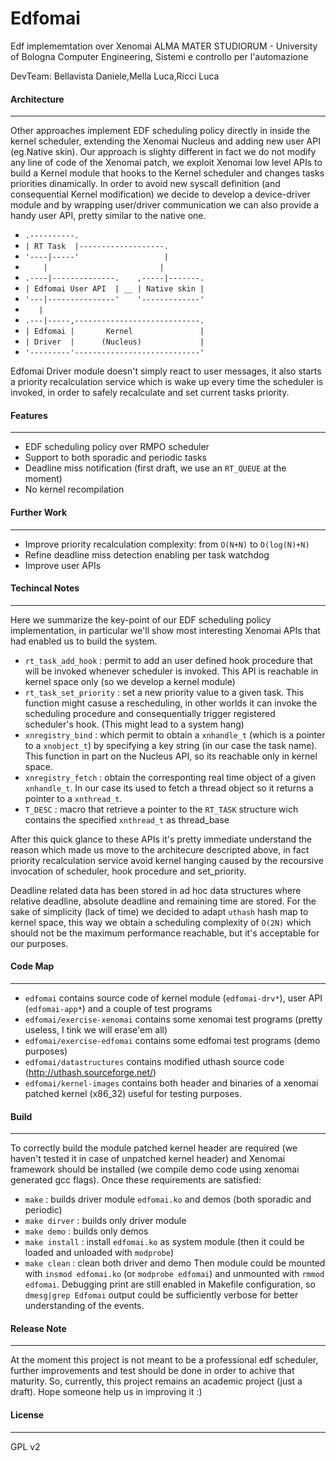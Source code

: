 Edfomai
=======
Edf implememtation over Xenomai
ALMA MATER STUDIORUM - University of Bologna
Computer Engineering, Sistemi e controllo per l'automazione

DevTeam: Bellavista Daniele,Mella Luca,Ricci Luca

#### Architecture
-------
Other approaches implement EDF scheduling policy directly in inside the kernel scheduler,
extending the Xenomai Nucleus and adding new user API (eg.Native skin).
Our approach is slighty different in fact we do not modify any line of code of the Xenomai patch, we exploit Xenomai
low level APIs to build a Kernel module that hooks to the Kernel scheduler and changes tasks priorities dinamically.
In order to avoid new syscall definition (and consequential Kernel modification) we decide to develop a device-driver
module and by wrapping user/driver communication we can also provide a handy user API, pretty similar to the native one.

* `.----------.                            `
* `| RT Task  |-------------------.        `
* `'----|-----'                   |        `
* `     |                         |        `
* `.----|--------------.    ,-----|-------.`
* `| Edfomai User API  | __ | Native skin |`  
* `'---|---------------'    '-------------'`
* `    |                                   `   
* `.---|-----,----------------------------.`  
* `| Edfomai |       Kernel               |`
* `| Driver  |      (Nucleus)             |`   
* `'---------'----------------------------'`

Edfomai Driver module doesn't simply react to user messages, it also starts a priority recalculation service which is wake up every time the scheduler is invoked, in order to safely recalculate and set current tasks priority.

#### Features
-------
* EDF scheduling policy over RMPO scheduler
* Support to both sporadic and periodic tasks
* Deadline miss notification (first draft, we use an `RT_QUEUE` at the moment)
* No kernel recompilation

#### Further Work
-------
* Improve priority recalculation complexity: from `O(N+N)` to `O(log(N)+N)`
* Refine deadline miss detection enabling per task watchdog
* Improve user APIs

#### Techincal Notes
-------
Here we summarize the key-point of our EDF scheduling policy implementation, in particular we'll show most interesting 
Xenomai APIs that had enabled us to build the system.

* `rt_task_add_hook` : permit to add an user defined hook procedure that will be invoked whenever scheduler is invoked. This API is reachable in kernel space only (so we develop a kernel module)
* `rt_task_set_priority` : set a new priority value to a given task. This function might casuse a rescheduling, in other worlds it can invoke the scheduling procedure and consequentially trigger registered scheduler's hook. (This might lead to a system hang)
* `xnregistry_bind` : which permit to obtain a `xnhandle_t` (which is a pointer to a `xnobject_t`) by specifying a key string (in our case the task name). This function in part on the Nucleus API, so its reachable only in kernel space.
* `xnregistry_fetch` : obtain the corresponting real time object of a given `xnhandle_t`. In our case its used to fetch a thread object so it returns a pointer to a `xnthread_t`.
* `T_DESC` : macro that retrieve a pointer to the `RT_TASK` structure wich contains the specified `xnthread_t` as thread_base

After this quick glance to these APIs it's pretty immediate understand the reason which made us move to the architecure descripted above, in fact priority recalculation service avoid kernel hanging caused by the recoursive invocation of scheduler, hook procedure and set_priority. 

Deadline related data has been stored in ad hoc data structures where relative deadline, absolute deadline and remaining time are stored. For the sake of simplicity (lack of time) we decided to adapt `uthash` hash map to kernel space, this way we obtain a scheduling complexity of `O(2N)` which should not be the maximum performance reachable, but it's acceptable for our purposes.

#### Code Map
-------
* `edfomai` contains source code of kernel module (`edfomai-drv*`), user API (`edfomai-app*`) and a couple of test programs
* `edfomai/exercise-xenomai` contains some xenomai test programs (pretty useless, I tink we will erase'em all)
* `edfomai/exercise-edfomai` contains some edfomai test programs (demo purposes)
* `edfomai/datastructures` contains modified uthash source code (http://uthash.sourceforge.net/)
* `edfomai/kernel-images` contains both header and binaries of a xenomai patched kernel (x86_32) useful for testing purposes.

#### Build
-------
To correctly build the module patched kernel header are required (we haven't tested it in case of unpatched kernel header) and Xenomai framework should be installed (we compile demo code using xenomai generated gcc flags).
Once these requirements are satisfied:
* `make` : builds driver module `edfomai.ko` and demos (both sporadic and periodic)
* `make dirver` : builds only driver module
* `make demo` : builds only demos
* `make install` : install `edfomai.ko` as system module (then it could be loaded and unloaded with `modprobe`)
* `make clean` : clean both driver and demo
Then module could be mounted with `insmod edfomai.ko` (or `modprobe edfomai`) and unmounted with `rmmod edfomai`. Debugging print are still enabled in Makefile configuration, so `dmesg|grep Edfomai` output could be sufficiently verbose for better understanding of the events.

#### Release Note
-------
At the moment this project is not meant to be a professional edf scheduler, further improvements and test should be done in order to achive that maturity. So, currently, this project remains an academic project (just a draft).
Hope someone help us in improving it :)

#### License
-------
GPL v2
